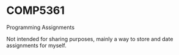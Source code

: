 # COMP5361
Programming Assignments

Not intended for sharing purposes, mainly a way to store and date assignments for myself. 
